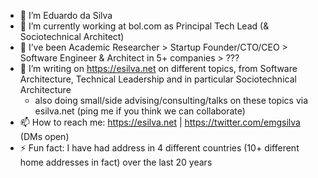* 🔭  I’m Eduardo da Silva
* 🌱  I’m currently working at bol.com as Principal Tech Lead (& Sociotechnical Architect)
* 👯  I’ve been Academic Researcher > Startup Founder/CTO/CEO > Software Engineer & Architect in 5+ companies > ???
* 🤔  I’m writing on https://esilva.net on different topics, from Software Architecture, Technical Leadership and in particular Sociotechnical Architecture
  * also doing small/side advising/consulting/talks on these topics via esilva.net (ping me if you think we can collaborate)   
* 📫  How to reach me: https://esilva.net | https://twitter.com/emgsilva (DMs open)
* ⚡  Fun fact: I have had address in 4 different countries (10+ different home addresses in fact) over the last 20 years
